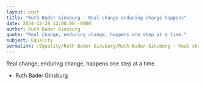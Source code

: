 ```yaml
---
layout: post
title: "Ruth Bader Ginsburg - Real change enduring change happens"
date: 2024-12-28 12:00:00 -0000
author: Ruth Bader Ginsburg
quote: "Real change, enduring change, happens one step at a time."
subject: Equality
permalink: /Equality/Ruth Bader Ginsburg/Ruth Bader Ginsburg - Real change enduring change happens
---
```


Real change, enduring change, happens one step at a time.

- Ruth Bader Ginsburg
